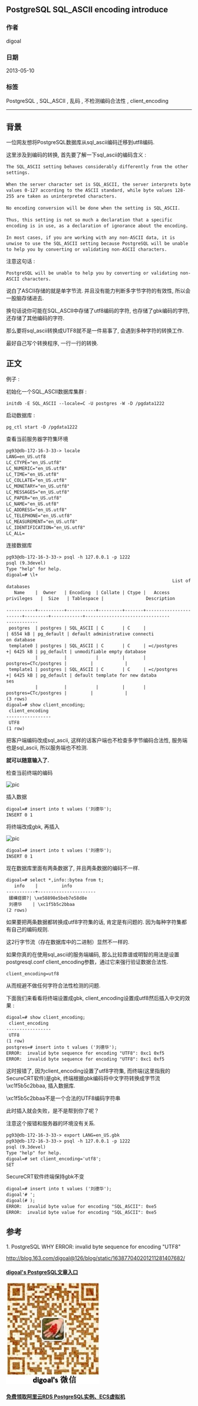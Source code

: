 ## PostgreSQL SQL_ASCII encoding introduce     
                                                          
### 作者                                                         
digoal                                                          
                                                          
### 日期                                                        
2013-05-10                                                           
                                                          
### 标签                                                        
PostgreSQL , SQL_ASCII , 乱码 , 不检测编码合法性 , client_encoding                                                                                                       
                                                          
----                                                        
                                                          
## 背景            
一位网友想将PostgreSQL数据库从sql_ascii编码迁移到utf8编码.  
  
这里涉及到编码的转换, 首先要了解一下sql_ascii的编码含义 :   
  
```  
The SQL_ASCII setting behaves considerably differently from the other settings.   
  
When the server character set is SQL_ASCII, the server interprets byte values 0-127 according to the ASCII standard, while byte values 128-255 are taken as uninterpreted characters.   
  
No encoding conversion will be done when the setting is SQL_ASCII.   
  
Thus, this setting is not so much a declaration that a specific encoding is in use, as a declaration of ignorance about the encoding.   
  
In most cases, if you are working with any non-ASCII data, it is unwise to use the SQL_ASCII setting because PostgreSQL will be unable to help you by converting or validating non-ASCII characters.  
```  
  
注意这句话 :   
  
```  
PostgreSQL will be unable to help you by converting or validating non-ASCII characters.  
```  
  
说白了ASCII存储的就是单字节流. 并且没有能力判断多字节字符的有效性, 所以会一股脑存储进去.  
  
换句话说你可能在SQL_ASCII中存储了utf8编码的字符, 也存储了gbk编码的字符, 还存储了其他编码的字符.  
  
那么要将sql_ascii转换成UTF8就不是一件易事了, 会遇到多种字符的转换工作.   
  
最好自己写个转换程序, 一行一行的转换.  
  
## 正文  
例子 :   
  
初始化一个SQL_ASCII数据库集群 :   
  
```  
initdb -E SQL_ASCII --locale=C -U postgres -W -D /pgdata1222  
```  
  
启动数据库 :   
  
```  
pg_ctl start -D /pgdata1222  
```  
  
查看当前服务器字符集环境  
  
```  
pg93@db-172-16-3-33-> locale  
LANG=en_US.utf8  
LC_CTYPE="en_US.utf8"  
LC_NUMERIC="en_US.utf8"  
LC_TIME="en_US.utf8"  
LC_COLLATE="en_US.utf8"  
LC_MONETARY="en_US.utf8"  
LC_MESSAGES="en_US.utf8"  
LC_PAPER="en_US.utf8"  
LC_NAME="en_US.utf8"  
LC_ADDRESS="en_US.utf8"  
LC_TELEPHONE="en_US.utf8"  
LC_MEASUREMENT="en_US.utf8"  
LC_IDENTIFICATION="en_US.utf8"  
LC_ALL=  
```  
  
连接数据库  
  
```  
pg93@db-172-16-3-33-> psql -h 127.0.0.1 -p 1222  
psql (9.3devel)  
Type "help" for help.  
digoal=# \l+  
                                                               List of databases  
   Name    |  Owner   | Encoding  | Collate | Ctype |   Access privileges   |  Size   | Tablespace |                Description       
              
-----------+----------+-----------+---------+-------+-----------------------+---------+------------+--------------------------------  
------------  
 postgres  | postgres | SQL_ASCII | C       | C     |                       | 6554 kB | pg_default | default administrative connecti  
on database  
 template0 | postgres | SQL_ASCII | C       | C     | =c/postgres          +| 6425 kB | pg_default | unmodifiable empty database  
           |          |           |         |       | postgres=CTc/postgres |         |            |   
 template1 | postgres | SQL_ASCII | C       | C     | =c/postgres          +| 6425 kB | pg_default | default template for new databa  
ses  
           |          |           |         |       | postgres=CTc/postgres |         |            |   
(3 rows)  
digoal=# show client_encoding;  
 client_encoding   
-----------------  
 UTF8  
(1 row)  
```  
  
把客户端编码改成sql_ascii, 这样的话客户端也不检查多字节编码合法性, 服务端也是sql_ascii, 所以服务端也不检测.  
  
**就可以随意输入了.**   
  
检查当前终端的编码  
  
![pic](20130510_01_pic_001.png)    
  
插入数据  
  
```  
digoal=# insert into t values ('刘德华');  
INSERT 0 1  
```  
  
将终端改成gbk, 再插入  
  
![pic](20130510_01_pic_002.png)    
  
```  
digoal=# insert into t values ('刘德华');  
INSERT 0 1  
```  
  
现在数据库里面有两条数据了, 并且两条数据的编码不一样.  
  
```  
digoal=# select *,info::bytea from t;  
   info    |         info           
-----------+----------------------  
 鍒樺痉鍗?| \xe58898e5beb7e58d8e  
 刘德华    | \xc1f5b5c2bbaa  
(2 rows)  
```  
  
如果要把两条数据都转换成utf8字符集的话, 肯定是有问题的. 因为每种字符集都有自己的编码规则.  
  
这2行字节流（存在数据库中的二进制）显然不一样的.  
  
如果你真的在使用sql_ascii的服务端编码, 那么比较靠谱或明智的用法是设置postgresql.conf client_encoding参数，通过它来强行验证数据合法性.  
  
```  
client_encoding=utf8  
```  
  
从而规避不做任何字符合法性检测的问题.  
  
下面我们来看看将终端设置成gbk, client_encoding设置成utf8然后插入中文的效果 :   
  
```  
digoal=# show client_encoding;  
 client_encoding   
-----------------  
 UTF8  
(1 row)  
postgres=# insert into t values ('刘德华');  
ERROR:  invalid byte sequence for encoding "UTF8": 0xc1 0xf5  
ERROR:  invalid byte sequence for encoding "UTF8": 0xc1 0xf5  
```  
  
这时报错了, 因为client_encoding设置了utf8字符集, 而终端(这里指我的SecureCRT软件)是gbk, 终端根据gbk编码将中文字符转换成字节流\xc1f5b5c2bbaa, 插入数据库.  
  
\xc1f5b5c2bbaa不是一个合法的UTF8编码字符串  
  
此时插入就会失败，是不是帮到你了呢？  
  
注意这个报错和服务器的环境没有关系.  
  
```  
pg93@db-172-16-3-33-> export LANG=en_US.gbk  
pg93@db-172-16-3-33-> psql -h 127.0.0.1 -p 1222  
psql (9.3devel)  
Type "help" for help.  
digoal=# set client_encoding='utf8';  
SET  
```  
  
SecureCRT软件终端保持gbk不变  
  
```  
digoal=# insert into t values ('刘德华');  
digoal'# ';  
digoal(# );  
ERROR:  invalid byte value for encoding "SQL_ASCII": 0xe5  
ERROR:  invalid byte value for encoding "SQL_ASCII": 0xe5  
```  
  
## 参考  
1\. PostgreSQL WHY ERROR: invalid byte sequence for encoding "UTF8"  
  
http://blog.163.com/digoal@126/blog/static/163877040201211281407682/  
            
                                 
  
  
  
  
  
  
  
  
  
  
  
  
  
  
  
#### [digoal's PostgreSQL文章入口](https://github.com/digoal/blog/blob/master/README.md "22709685feb7cab07d30f30387f0a9ae")
  
  
![digoal's weixin](../pic/digoal_weixin.jpg "f7ad92eeba24523fd47a6e1a0e691b59")
  
  
  
  
  
  
  
  
#### [免费领取阿里云RDS PostgreSQL实例、ECS虚拟机](https://www.aliyun.com/database/postgresqlactivity "57258f76c37864c6e6d23383d05714ea")
  
